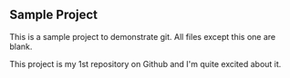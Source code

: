 Sample Project
----------------

This is a sample project to demonstrate git.  All files except this one are blank.


This project is my 1st repository on Github and I'm quite excited about it.

